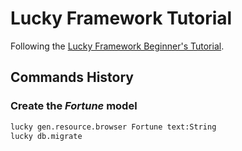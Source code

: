 # Lucky Framework Tutorial

Following the [Lucky Framework Beginner's Tutorial](https://luckyframework.org/guides/tutorial).

## Commands History

### Create the *Fortune* model

```sh
lucky gen.resource.browser Fortune text:String
lucky db.migrate
```
